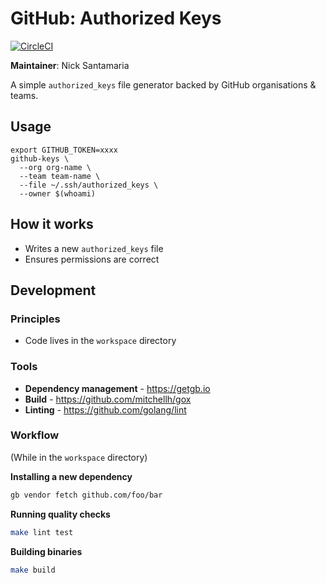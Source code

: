 GitHub: Authorized Keys
========================

[![CircleCI](https://circleci.com/gh/previousnext/github-keys.svg?style=svg)](https://circleci.com/gh/previousnext/github-keys)

**Maintainer**: Nick Santamaria

A simple `authorized_keys` file generator backed by GitHub organisations & teams.

## Usage

```
export GITHUB_TOKEN=xxxx
github-keys \
  --org org-name \
  --team team-name \
  --file ~/.ssh/authorized_keys \
  --owner $(whoami)
```

## How it works

* Writes a new `authorized_keys` file
* Ensures permissions are correct

## Development

### Principles

* Code lives in the `workspace` directory

### Tools

* **Dependency management** - https://getgb.io
* **Build** - https://github.com/mitchellh/gox
* **Linting** - https://github.com/golang/lint

### Workflow

(While in the `workspace` directory)

**Installing a new dependency**

```bash
gb vendor fetch github.com/foo/bar
```

**Running quality checks**

```bash
make lint test
```

**Building binaries**

```bash
make build
```
